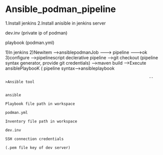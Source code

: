 # Ansible_podman_pipeline
1.Install jenkins
2.Install anisible in jenkins server

dev.inv (private ip of podman)

playbook (podman.yml)



1)In jenkins
2)Newitem -->ansiblepodmanJob ---> pipeline --->ok
3)configure  -->pipelinescript
              declerative pipeline 
                  -->git checkout (pipeline syntax generator, provide git credentials)
                  -->maven build 
                  -->Execute ansiblePlaybooK ( pipeline syntax-->ansibleplaybook
                                                        
                                                                    -->Ansible tool
  
                                                                                        ansible
                                                                                        Playbook file path in workspace
                                                                                        podman.yml
                                                                                        Inventory file path in workspace
                                                                                        dev.inv
                                                                                        SSH connection credentials
                                                                                                    (.pem file key of dev server)
